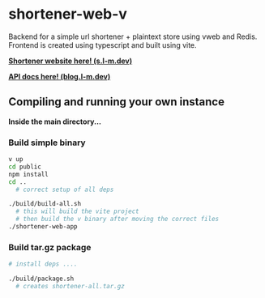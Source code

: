 # shortener-web-v

Backend for a simple url shortener + plaintext store using vweb and Redis. Frontend is created using typescript and built using vite.

[**Shortener website here! (s.l-m.dev)**](https://s.l-m.dev/)

[**API docs here! (blog.l-m.dev)**](https://blog.l-m.dev/API-DOCS-for-s-l-m-dev-4abb3b502bf34a2ebbb5261b8d4a36d4)

## Compiling and running your own instance
**Inside the main directory...**
### Build simple binary
```sh
v up
cd public
npm install
cd ..
  # correct setup of all deps

./build/build-all.sh
  # this will build the vite project
  # then build the v binary after moving the correct files
./shortener-web-app
```
### Build tar.gz package
```sh
# install deps ....

./build/package.sh
  # creates shortener-all.tar.gz
```
